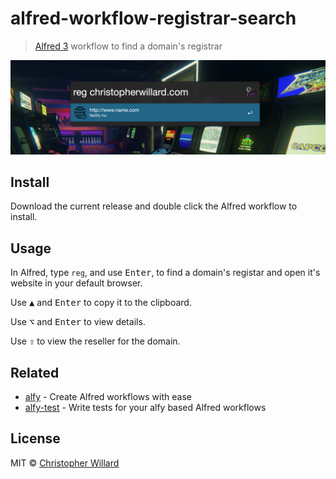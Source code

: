 # alfred-workflow-registrar-search
> [Alfred 3](https://www.alfredapp.com) workflow to find a domain's registrar

![Regitrar Workflow](screenshot.png "Alfred Workflow")

## Install

Download the current release and double click the Alfred workflow to install.

## Usage

In Alfred, type `reg`, and use <kbd>Enter</kbd>, to find a domain's registar and open it's website in your default browser.

Use <kbd>▲</kbd> and <kbd>Enter</kbd> to copy it to the clipboard.

Use <kbd>⌥</kbd> and <kbd>Enter</kbd> to view details.

Use <kbd>⇧</kbd> to view the reseller for the domain.

## Related

- [alfy](https://github.com/sindresorhus/alfy) - Create Alfred workflows with ease
- [alfy-test](https://github.com/SamVerschueren/alfy-test) - Write tests for your alfy based Alfred workflows

## License

MIT © [Christopher Willard](https://www.christopherwillard.com)
